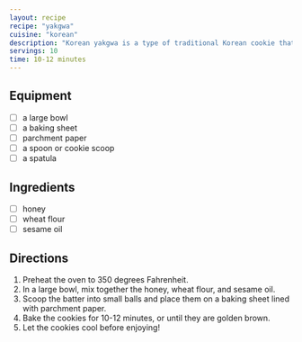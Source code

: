 ```yaml
---
layout: recipe
recipe: "yakgwa"
cuisine: "korean"
description: "Korean yakgwa is a type of traditional Korean cookie that is made from honey, wheat flour, and sesame oil."
servings: 10
time: 10-12 minutes
---
```


## Equipment
- [ ] a large bowl
- [ ] a baking sheet
- [ ] parchment paper
- [ ] a spoon or cookie scoop
- [ ] a spatula

## Ingredients
- [ ] honey
- [ ] wheat flour
- [ ] sesame oil

## Directions
1. Preheat the oven to 350 degrees Fahrenheit.
2. In a large bowl, mix together the honey, wheat flour, and sesame oil.
3. Scoop the batter into small balls and place them on a baking sheet lined with parchment paper.
4. Bake the cookies for 10-12 minutes, or until they are golden brown.
5. Let the cookies cool before enjoying!
